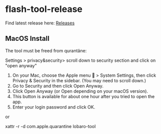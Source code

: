 # flash-tool-release

Find latest release here: [Releases](https://github.com/lobaro/flash-tool-release/releases)

## MacOS Install

The tool must be freed from qurantäne:

Settings > privacy&security> scroll down to security section and click on "open anyway"

1.	On your Mac, choose the Apple menu  > System Settings, then click Privacy & Security in the sidebar. (You may need to scroll down.)
2.	Go to Security and then click Open Anyway.
3.	Click Open Anyway (or Open depending on your macOS version).
4.	This button is available for about one hour after you tried to open the app.
5.	Enter your login password and click OK.

or

xattr -r -d com.apple.quarantine lobaro-tool
